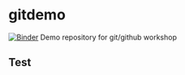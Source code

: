 # gitdemo
[![Binder](https://mybinder.org/badge_logo.svg)](https://mybinder.org/v2/gh/julesghub/gitdemo.git/master?filepath=demo.ipynb)
Demo repository for git/github workshop

## Test
